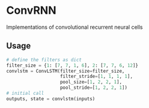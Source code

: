 # ConvRNN
Implementations of convolutional recurrent neural cells

## Usage
```python
# define the filters as dict
filter_size = {1: [7, 7, 1, 6], 2: [7, 7, 6, 12]}
convlstm = ConvLSTM(filter_size=filter_size, 
                    filter_stride=[1, 1, 1, 1], 
                    pool_size=[1, 2, 2, 1], 
                    pool_stride=[1, 2, 2, 1])
# initial call
outputs, state = convlstm(inputs)
```
